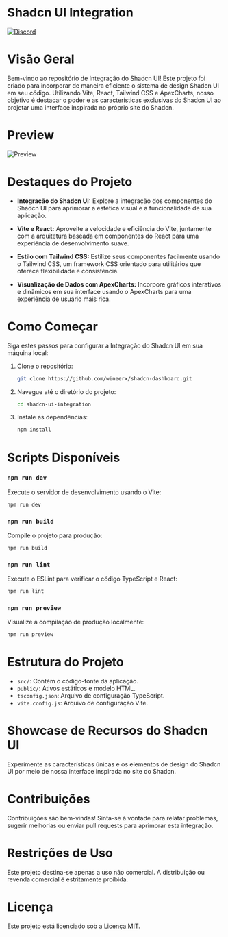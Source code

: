 # Shadcn UI Integration
[![Discord][npm-image]][npm-url]
# Visão Geral
Bem-vindo ao repositório de Integração do Shadcn UI! Este projeto foi criado para incorporar de maneira eficiente o sistema de design Shadcn UI em seu código. Utilizando Vite, React, Tailwind CSS e ApexCharts, nosso objetivo é destacar o poder e as características exclusivas do Shadcn UI ao projetar uma interface inspirada no próprio site do Shadcn.

# Preview
![Preview](https://imgur.com/0D5eJTf.png)



# Destaques do Projeto

- **Integração do Shadcn UI:** Explore a integração dos componentes do Shadcn UI para aprimorar a estética visual e a funcionalidade de sua aplicação.

- **Vite e React:** Aproveite a velocidade e eficiência do Vite, juntamente com a arquitetura baseada em componentes do React para uma experiência de desenvolvimento suave.

- **Estilo com Tailwind CSS:** Estilize seus componentes facilmente usando o Tailwind CSS, um framework CSS orientado para utilitários que oferece flexibilidade e consistência.

- **Visualização de Dados com ApexCharts:** Incorpore gráficos interativos e dinâmicos em sua interface usando o ApexCharts para uma experiência de usuário mais rica.

# Como Começar

Siga estes passos para configurar a Integração do Shadcn UI em sua máquina local:

1. Clone o repositório:

   ```bash
   git clone https://github.com/wineerx/shadcn-dashboard.git
   ```

2. Navegue até o diretório do projeto:

   ```bash
   cd shadcn-ui-integration
   ```

3. Instale as dependências:

   ```bash
   npm install
   ```

# Scripts Disponíveis

### `npm run dev`

Execute o servidor de desenvolvimento usando o Vite:

```bash
npm run dev
```

### `npm run build`

Compile o projeto para produção:

```bash
npm run build
```

### `npm run lint`

Execute o ESLint para verificar o código TypeScript e React:

```bash
npm run lint
```

### `npm run preview`

Visualize a compilação de produção localmente:

```bash
npm run preview
```

# Estrutura do Projeto

- `src/`: Contém o código-fonte da aplicação.
- `public/`: Ativos estáticos e modelo HTML.
- `tsconfig.json`: Arquivo de configuração TypeScript.
- `vite.config.js`: Arquivo de configuração Vite.

# Showcase de Recursos do Shadcn UI

Experimente as características únicas e os elementos de design do Shadcn UI por meio de nossa interface inspirada no site do Shadcn.

# Contribuições

Contribuições são bem-vindas! Sinta-se à vontade para relatar problemas, sugerir melhorias ou enviar pull requests para aprimorar esta integração.

# Restrições de Uso

Este projeto destina-se apenas a uso não comercial. A distribuição ou revenda comercial é estritamente proibida.

# Licença

Este projeto está licenciado sob a [Licença MIT](LICENSE).

[npm-image]:  https://img.shields.io/badge/native-suporte-blue?logo=discord
[npm-url]: https://discord.gg/nativeseat
